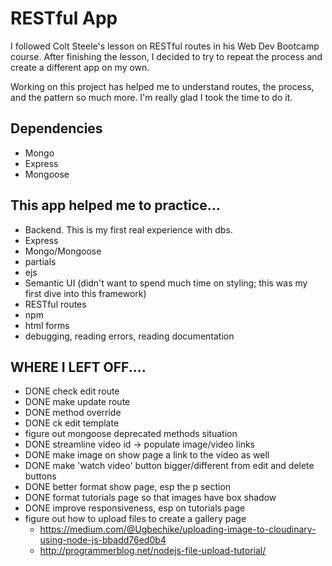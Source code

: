 # RESTful App

I followed Colt Steele's lesson on RESTful routes in his Web Dev Bootcamp course.  After finishing the lesson, I decided to try to repeat the process and create a different app on my own.  

Working on this project has helped me to understand routes, the process, and the pattern so much more.  I'm really glad I took the time to do it.

## Dependencies
- Mongo
- Express
- Mongoose

## This app helped me to practice...
- Backend.  This is my first real experience with dbs.
- Express
- Mongo/Mongoose
- partials
- ejs
- Semantic UI (didn't want to spend much time on styling; this was my first dive into this framework)
- RESTful routes
- npm
- html forms
- debugging, reading errors, reading documentation

## WHERE I LEFT OFF....
- DONE check edit route  
- DONE make update route 
- DONE method override 
- DONE ck edit template 
- figure out mongoose deprecated methods situation
- DONE streamline video id -> populate image/video links
- DONE make image on show page a link to the video as well
- DONE make 'watch video' button bigger/different from edit and delete buttons
- DONE better format show page, esp the p section
- DONE format tutorials page so that images have box shadow
- DONE improve responsiveness, esp on tutorials page
- figure out how to upload files to create a gallery page
    - https://medium.com/@Ugbechike/uploading-image-to-cloudinary-using-node-js-bbadd76ed0b4
    - http://programmerblog.net/nodejs-file-upload-tutorial/